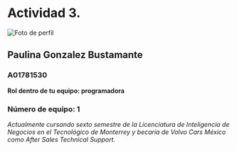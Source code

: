 # Actividad 3.
![Foto de perfil](/Users/paulinagonzalez/Desktop/personal/Paulina/Fotos/IMG_5095.jpg)
## Paulina Gonzalez Bustamante 
### A01781530 
**Rol dentro de tu equipo: programadora**
### Número de equipo: 1
*Actualmente cursando sexto semestre de la Licenciatura de Inteligencia de Negocios en el Tecnológico de Monterrey y becaria de Volvo Cars México como After Sales Technical Support.* 
